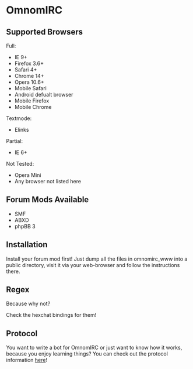 OmnomIRC
========
Supported Browsers
------------------
Full:
* IE 9+
* Firefox 3.6+
* Safari 4+
* Chrome 14+
* Opera 10.6+
* Mobile Safari
* Android defualt browser
* Mobile Firefox
* Mobile Chrome

Textmode:
* Elinks

Partial:
* IE 6+

Not Tested:
* Opera Mini
* Any browser not listed here

Forum Mods Available
-------
* SMF
* ABXD
* phpBB 3


Installation
------------
Install your forum mod first!
Just dump all the files in omnomirc_www into a public directory, visit it via your web-browser and follow the instructions there.

Regex
-----
Because why not?

Check the hexchat bindings for them!

Protocol
--------
You want to write a bot for OmnomIRC or just want to know how it works, because you enjoy learning things?
You can check out the protocol information [here](http://ourl.ca/20700)!